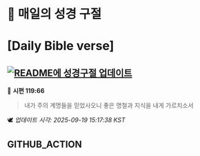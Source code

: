 # 🙏 매일의 성경 구절
# [Daily Bible verse]
## [![README에 성경구절 업데이트](https://github.com/DONGSUKA/first_test/actions/workflows/update-readme-bible.yml/badge.svg)](https://github.com/DONGSUKA/first_test/actions/workflows/update-readme-bible.yml)
<!-- START_BIBLE_VERSE -->
📖 **시편 119:66**
> 내가 주의 계명들을 믿었사오니 좋은 명철과 지식을 내게 가르치소서

🕊️ _업데이트 시각: 2025-09-19 15:17:38 KST_
  <!-- END_BIBLE_VERSE -->
## GITHUB_ACTION
